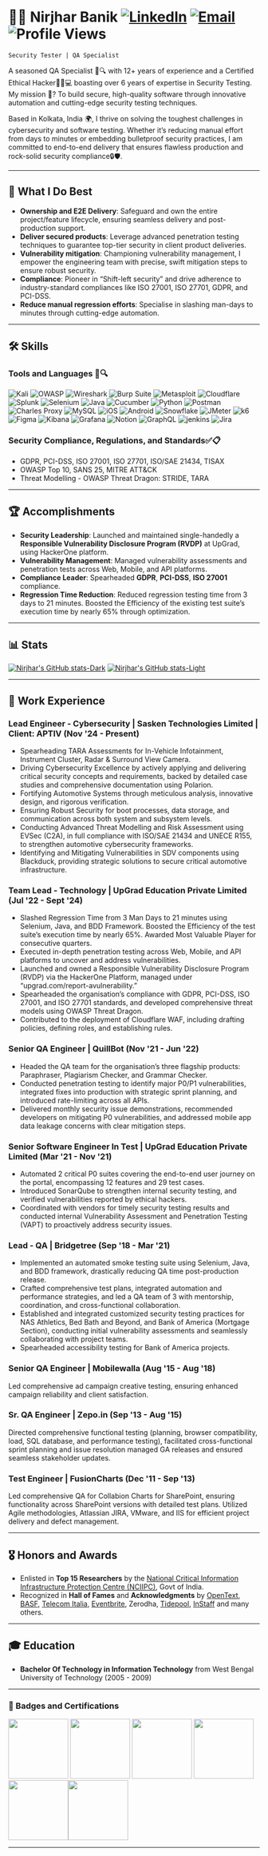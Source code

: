 # 👨‍💻 Nirjhar Banik  [![LinkedIn](https://img.shields.io/badge/LinkedIn-0A66C2.svg?style=for-the-badge&logo=LinkedIn&logoColor=white)](https://linkedin.com/in/neerjhar) [![Email](https://img.shields.io/badge/Gmail-EA4335.svg?style=for-the-badge&logo=Gmail&logoColor=white)](mailto:banik.nirjhar@gmail.com) ![Profile Views](https://komarev.com/ghpvc/?username=nirjharb&style=for-the-badge)
<code>Security Tester | QA Specialist</code> 

A seasoned QA Specialist 🧪🔍 with 12+ years of experience and a Certified Ethical Hacker🕵️‍♂️💻 boasting over 6 years of expertise in Security Testing. My mission 🎯? To build secure, high-quality software through innovative automation and cutting-edge security testing techniques.

Based in Kolkata, India 🌍, I thrive on solving the toughest challenges in cybersecurity and software testing. Whether it’s reducing manual effort from days to minutes or embedding bulletproof security practices, I am committed to end-to-end delivery that ensures flawless production and rock-solid security compliance🔒🛡️.

---

## 🔧 What I Do Best
- **Ownership and E2E Delivery**: Safeguard and own the entire project/feature lifecycle, ensuring seamless delivery and post-production support.
- **Deliver secured products**: Leverage advanced penetration testing techniques to guarantee top-tier security in client product deliveries.
- **Vulnerability mitigation**: Championing vulnerability management, I empower the engineering team with precise, swift mitigation steps to ensure
robust security.
- **Compliance**: Pioneer in “Shift-left security” and drive adherence to industry-standard compliances like ISO 27001, ISO 27701, GDPR, and PCI-DSS.
- **Reduce manual regression efforts**: Specialise in slashing man-days to minutes through cutting-edge automation.

---

## 🛠️ Skills

### **Tools and Languages 🧪🔍**
![Kali](https://img.shields.io/badge/Kali-268BEE?style=for-the-badge&logo=kalilinux&logoColor=white)
![OWASP](https://img.shields.io/badge/OWASP-000000.svg?style=for-the-badge&logo=OWASP&logoColor=white)
![Wireshark](https://img.shields.io/badge/Wireshark-1679A7?style=for-the-badge&logo=Wireshark&logoColor=white)
![Burp Suite](https://img.shields.io/badge/Burp%20Suite-FF6633.svg?style=for-the-badge&logo=Burp-Suite&logoColor=white)
![Metasploit](https://img.shields.io/badge/Metasploit-2596CD.svg?style=for-the-badge&logo=Metasploit&logoColor=white)
![Cloudflare](https://img.shields.io/badge/Cloudflare-F38020.svg?style=for-the-badge&logo=Cloudflare&logoColor=white)
![Splunk](https://img.shields.io/badge/Splunk-000000.svg?style=for-the-badge&logo=Splunk&logoColor=white)
![Selenium](https://img.shields.io/badge/-selenium-%43B02A?style=for-the-badge&logo=selenium&logoColor=white)
![Java](https://img.shields.io/badge/java-%23ED8B00.svg?style=for-the-badge&logo=openjdk&logoColor=white)
![Cucumber](https://img.shields.io/badge/Cucumber-23D96C.svg?style=for-the-badge&logo=Cucumber&logoColor=white)
![Python](https://img.shields.io/badge/Python-3776AB.svg?style=for-the-badge&logo=Python&logoColor=white)
![Postman](https://img.shields.io/badge/Postman-FF6C37?style=for-the-badge&logo=postman&logoColor=white)
![Charles Proxy](https://img.shields.io/badge/Charles-F3F5F5.svg?style=for-the-badge&logo=Charles&logoColor=black)
![MySQL](https://img.shields.io/badge/mysql-4479A1.svg?style=for-the-badge&logo=mysql&logoColor=white)
![iOS](https://img.shields.io/badge/iOS-000000.svg?style=for-the-badge&logo=iOS&logoColor=white)
![Android](https://img.shields.io/badge/Android-34A853.svg?style=for-the-badge&logo=Android&logoColor=white)
![Snowflake](https://img.shields.io/badge/Snowflake-29B5E8.svg?style=for-the-badge&logo=Snowflake&logoColor=white)
![JMeter](https://img.shields.io/badge/Apache%20JMeter-D22128.svg?style=for-the-badge&logo=Apache-JMeter&logoColor=white)
![k6](https://img.shields.io/badge/k6-7D64FF.svg?style=for-the-badge&logo=k6&logoColor=white)
![Figma](https://img.shields.io/badge/Figma-F24E1E.svg?style=for-the-badge&logo=Figma&logoColor=white)
![Kibana](https://img.shields.io/badge/Kibana-005571.svg?style=for-the-badge&logo=Kibana&logoColor=white)
![Grafana](https://img.shields.io/badge/Grafana-F46800.svg?style=for-the-badge&logo=Grafana&logoColor=white)
![Notion](https://img.shields.io/badge/Notion-000000.svg?style=for-the-badge&logo=Notion&logoColor=white)
![GraphQL](https://img.shields.io/badge/GraphQL-E10098.svg?style=for-the-badge&logo=GraphQL&logoColor=white)
![jenkins](https://img.shields.io/badge/Jenkins-49728B?style=for-the-badge&logo=jenkins&logoColor=white)
![Jira](https://img.shields.io/badge/Jira-0052CC?style=for-the-badge&logo=Jira&logoColor=white)

### **Security Compliance, Regulations, and Standards✅📋**
- GDPR, PCI-DSS, ISO 27001, ISO 27701, ISO/SAE 21434, TISAX
- OWASP Top 10, SANS 25, MITRE ATT&CK
- Threat Modelling - OWASP Threat Dragon: STRIDE, TARA

---

## 🏆 Accomplishments
- **Security Leadership**: Launched and maintained single-handedly a **Responsible Vulnerability Disclosure Program (RVDP)** at UpGrad, using HackerOne platform. 
- **Vulnerability Management**: Managed vulnerability assessments and penetration tests across Web, Mobile, and API platforms.
- **Compliance Leader**: Spearheaded **GDPR**, **PCI-DSS**, **ISO 27001** compliance.
- **Regression Time Reduction**: Reduced regression testing time from 3 days to 21 minutes. Boosted the Efficiency of the existing test suite’s execution time by nearly 65% through optimization.

---

## 📊 Stats
[![Nirjhar's GitHub stats-Dark](https://github-readme-stats.vercel.app/api?username=nirjharb&show_icons=true&theme=gruvbox#gh-dark-mode-only)](https://github.com/nirjharb/github-readme-stats#gh-dark-mode-only)
[![Nirjhar's GitHub stats-Light](https://github-readme-stats.vercel.app/api?username=nirjharb&show_icons=true&theme=gruvbox#gh-light-mode-only)](https://github.com/nirjharb/github-readme-stats#gh-light-mode-only)

--- 

## 💼 Work Experience

### **Lead Engineer - Cybersecurity** | Sasken Technologies Limited | Client: APTIV (Nov '24 - Present)
- Spearheading TARA Assessments for In-Vehicle Infotainment, Instrument Cluster, Radar & Surround View Camera.
- Driving Cybersecurity Excellence by actively applying and delivering critical security concepts and requirements, backed by detailed case studies and comprehensive documentation using Polarion.
- Fortifying Automotive Systems through meticulous analysis, innovative design, and rigorous verification.
- Ensuring Robust Security for boot processes, data storage, and communication across both system and subsystem levels.
- Conducting Advanced Threat Modelling and Risk Assessment using EVSec (C2A), in full compliance with ISO/SAE 21434 and UNECE R155, to strengthen automotive cybersecurity frameworks.
- Identifying and Mitigating Vulnerabilities in SDV components using Blackduck, providing strategic solutions to secure critical automotive infrastructure.

### **Team Lead - Technology** | UpGrad Education Private Limited (Jul '22 - Sept '24)
- Slashed Regression Time from 3 Man Days to 21 minutes using Selenium, Java, and BDD Framework. Boosted the Efficiency of the test suite’s execution
time by nearly 65%. Awarded Most Valuable Player for consecutive quarters.
- Executed in-depth penetration testing across Web, Mobile, and API platforms to uncover and address vulnerabilities.
- Launched and owned a Responsible Vulnerability Disclosure Program (RVDP) via the HackerOne Platform, managed under “upgrad.com/report-avulnerability.”
- Spearheaded the organisation’s compliance with GDPR, PCI-DSS, ISO 27001, and ISO 27701 standards, and developed comprehensive threat models
using OWASP Threat Dragon.
- Contributed to the deployment of Cloudflare WAF, including drafting policies, defining roles, and establishing rules.

### **Senior QA Engineer** | QuillBot (Nov '21 - Jun '22)
- Headed the QA team for the organisation’s three flagship products: Paraphraser, Plagiarism Checker, and Grammar Checker.
- Conducted penetration testing to identify major P0/P1 vulnerabilities, integrated fixes into production with strategic sprint planning, and introduced
rate-limiting across all APIs.
- Delivered monthly security issue demonstrations, recommended developers on mitigating P0 vulnerabilities, and addressed mobile app data leakage
concerns with clear mitigation steps.

### **Senior Software Engineer In Test** | UpGrad Education Private Limited (Mar '21 - Nov '21)
- Automated 2 critical P0 suites covering the end-to-end user journey on the portal, encompassing 12 features and 29 test cases.
- Introduced SonarQube to strengthen internal security testing, and verified vulnerabilities reported by ethical hackers.
- Coordinated with vendors for timely security testing results and conducted internal Vulnerability Assessment and Penetration Testing (VAPT) to
proactively address security issues.

### **Lead - QA** | Bridgetree (Sep '18 - Mar '21)
- Implemented an automated smoke testing suite using Selenium, Java, and BDD framework, drastically reducing QA time post-production release.
- Crafted comprehensive test plans, integrated automation and performance strategies, and led a QA team of 3 with mentorship, coordination, and
cross-functional collaboration.
- Established and integrated customized security testing practices for NAS Athletics, Bed Bath and Beyond, and Bank of America (Mortgage Section),
conducting initial vulnerability assessments and seamlessly collaborating with project teams.
- Spearheaded accessibility testing for Bank of America projects.

### **Senior QA Engineer** | Mobilewalla (Aug '15 - Aug '18)
Led comprehensive ad campaign creative testing, ensuring enhanced campaign reliability and client satisfaction.

### **Sr. QA Engineer** | Zepo.in (Sep '13 - Aug '15)
Directed comprehensive functional testing (planning, browser compatibility, load, SQL database, and performance testing), facilitated cross-functional
sprint planning and issue resolution managed GA releases and ensured seamless stakeholder updates.

### **Test Engineer** | FusionCharts (Dec '11 - Sep '13)
Led comprehensive QA for Collabion Charts for SharePoint, ensuring functionality across SharePoint versions with detailed test plans. Utilized Agile
methodologies, Atlassian JIRA, VMware, and IIS for efficient project delivery and defect management.

---

## 🎖️ Honors and Awards
- Enlisted in **Top 15 Researchers** by the [National Critical Information Infrastructure Protection Centre (NCIIPC)](https://nciipc.gov.in/documents/NCIIPC_Newsletter_Jan21.pdf), Govt of India.
- Recognized in **Hall of Fames** and **Acknowledgments** by [OpenText](https://www.opentext.com/about/security-acknowledgements), [BASF](https://www.basf.com/global/en/legal/responsible-disclosure-statement#item-1706692396480-1932182967), [Telecom Italia](https://www.gruppotim.it/it/footer/responsible-disclosure.html), [Eventbrite](https://www.eventbrite.com/walloffame/), Zerodha, [Tidepool](https://www.linkedin.com/feed/update/urn:li:activity:6731992826923507712), [InStaff](https://instaff.org/responsible-disclosure-policy/) and many others. 

---

## 🎓 Education
- **Bachelor Of Technology in Information Technology** from West Bengal University of Technology (2005 - 2009)

---

### 🥇 Badges and Certifications 
<img width="120" src="https://iisecurity.in/images/courses/ceh.webp"/> <a href="https://www.credly.com/badges/fdcfdc70-63b2-445c-99b8-628acf2efa3d" target="_blank"><img width="120" src="https://images.credly.com/size/110x110/images/44a5fe44-52e6-45c2-ae9a-41fd9183c81d/image.png"/></a> <a href="https://www.credly.com/badges/5e2d2b3f-2a66-456a-ba69-0776c5d1f763" target="_blank"><img width="120" src="https://images.credly.com/size/220x220/images/66fb5b06-7caf-4b23-a0c3-d262ba57e3c2/image.png"/></a> <a href="https://www.credly.com/badges/d8ceb3c9-be31-493b-86f0-f4f32e13cd00" target="_blank"><img width="120" src="https://images.credly.com/images/f5ceb8aa-9080-4abb-8fb5-83f2f0c5cbd9/image.png"/></a> <a href="https://www.credly.com/earner/earned/badge/19f3966d-ee81-4d43-ae9f-362f9755b724" target="_blank"><img width="120" src="https://images.credly.com/size/340x340/images/131fe3cd-8810-4724-8f25-dbe186a08805/blob"><img width="120" src="https://images.credly.com/images/0f7170a7-043c-4c92-bea2-8d5a3f44ec74/blob"></a>

---


<!--![GitHub Stats](https://github-readme-stats.vercel.app/api?username=nirjharb&show_icons=true&theme=radical) <!-- Replace with your GitHub username -->
